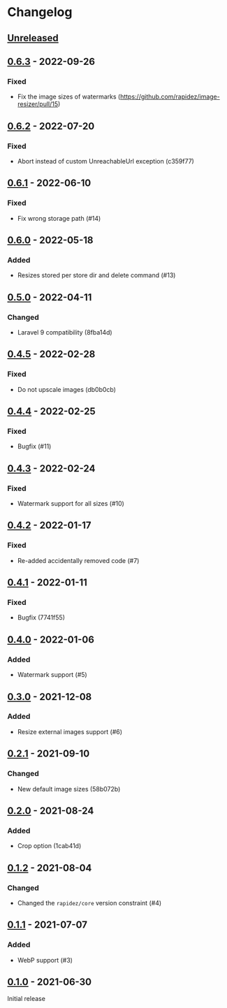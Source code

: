 # Changelog

## [Unreleased](https://github.com/org/repo/compare/0.6.3...master)

## [0.6.3](https://github.com/org/repo/compare/0.6.2...0.6.3) - 2022-09-26

### Fixed

- Fix the image sizes of watermarks (https://github.com/rapidez/image-resizer/pull/15)

## [0.6.2](https://github.com/org/repo/compare/0.6.1...0.6.2) - 2022-07-20

### Fixed

- Abort instead of custom UnreachableUrl exception (c359f77)

## [0.6.1](https://github.com/org/repo/compare/0.6.0...0.6.1) - 2022-06-10

### Fixed

- Fix wrong storage path (#14)

## [0.6.0](https://github.com/org/repo/compare/0.5.0...0.6.0) - 2022-05-18

### Added

- Resizes stored per store dir and delete command (#13)

## [0.5.0](https://github.com/org/repo/compare/0.4.5...0.5.0) - 2022-04-11

### Changed

- Laravel 9 compatibility (8fba14d)

## [0.4.5](https://github.com/org/repo/compare/0.4.4...0.4.5) - 2022-02-28

### Fixed

- Do not upscale images (db0b0cb)

## [0.4.4](https://github.com/org/repo/compare/0.4.3...0.4.4) - 2022-02-25

### Fixed

- Bugfix (#11)

## [0.4.3](https://github.com/org/repo/compare/0.4.2...0.4.3) - 2022-02-24

### Fixed

- Watermark support for all sizes (#10)

## [0.4.2](https://github.com/org/repo/compare/0.4.1...0.4.2) - 2022-01-17

### Fixed

- Re-added accidentally removed code (#7)

## [0.4.1](https://github.com/org/repo/compare/0.4.0...0.4.1) - 2022-01-11

### Fixed

- Bugfix (7741f55)

## [0.4.0](https://github.com/org/repo/compare/0.3.0...0.4.0) - 2022-01-06

### Added

- Watermark support (#5)

## [0.3.0](https://github.com/org/repo/compare/0.2.1...0.3.0) - 2021-12-08

### Added

- Resize external images support (#6)

## [0.2.1](https://github.com/org/repo/compare/0.2.0...0.2.1) - 2021-09-10

### Changed

- New default image sizes (58b072b)

## [0.2.0](https://github.com/org/repo/compare/0.1.2...0.2.0) - 2021-08-24

### Added

- Crop option (1cab41d)

## [0.1.2](https://github.com/org/repo/compare/0.1.1...0.1.2) - 2021-08-04

### Changed

- Changed the `rapidez/core` version constraint (#4)

## [0.1.1](https://github.com/org/repo/compare/0.1.0...0.1.1) - 2021-07-07

### Added

- WebP support (#3)

## [0.1.0](https://github.com/org/repo/compare/5f85deae8b12c76cceda4b79614f3744114923f4...0.1.0) - 2021-06-30

Initial release
